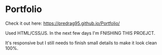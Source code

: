 # Portfolio

Check it out here: https://predrag95.github.io/Portfolio/ 

Used HTML/CSS/JS. In the next few days I'm FNISHING THIS PROEJCT.

It's responsive but I still needs to finish small details to make it look clean 100%. 
 
